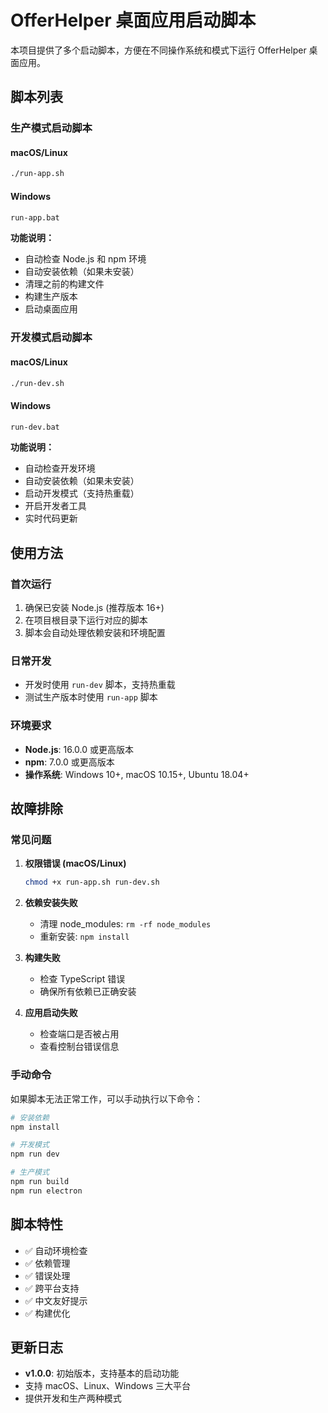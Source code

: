 # OfferHelper 桌面应用启动脚本

本项目提供了多个启动脚本，方便在不同操作系统和模式下运行 OfferHelper 桌面应用。

## 脚本列表

### 生产模式启动脚本

#### macOS/Linux

```bash
./run-app.sh
```

#### Windows

```cmd
run-app.bat
```

**功能说明：**

- 自动检查 Node.js 和 npm 环境
- 自动安装依赖（如果未安装）
- 清理之前的构建文件
- 构建生产版本
- 启动桌面应用

### 开发模式启动脚本

#### macOS/Linux

```bash
./run-dev.sh
```

#### Windows

```cmd
run-dev.bat
```

**功能说明：**

- 自动检查开发环境
- 自动安装依赖（如果未安装）
- 启动开发模式（支持热重载）
- 开启开发者工具
- 实时代码更新

## 使用方法

### 首次运行

1. 确保已安装 Node.js (推荐版本 16+)
2. 在项目根目录下运行对应的脚本
3. 脚本会自动处理依赖安装和环境配置

### 日常开发

- 开发时使用 `run-dev` 脚本，支持热重载
- 测试生产版本时使用 `run-app` 脚本

### 环境要求

- **Node.js**: 16.0.0 或更高版本
- **npm**: 7.0.0 或更高版本
- **操作系统**: Windows 10+, macOS 10.15+, Ubuntu 18.04+

## 故障排除

### 常见问题

1. **权限错误 (macOS/Linux)**

   ```bash
   chmod +x run-app.sh run-dev.sh
   ```

2. **依赖安装失败**
   - 清理 node_modules: `rm -rf node_modules`
   - 重新安装: `npm install`

3. **构建失败**
   - 检查 TypeScript 错误
   - 确保所有依赖已正确安装

4. **应用启动失败**
   - 检查端口是否被占用
   - 查看控制台错误信息

### 手动命令

如果脚本无法正常工作，可以手动执行以下命令：

```bash
# 安装依赖
npm install

# 开发模式
npm run dev

# 生产模式
npm run build
npm run electron
```

## 脚本特性

- ✅ 自动环境检查
- ✅ 依赖管理
- ✅ 错误处理
- ✅ 跨平台支持
- ✅ 中文友好提示
- ✅ 构建优化

## 更新日志

- **v1.0.0**: 初始版本，支持基本的启动功能
- 支持 macOS、Linux、Windows 三大平台
- 提供开发和生产两种模式
